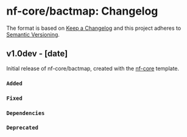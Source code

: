 # nf-core/bactmap: Changelog

The format is based on [Keep a Changelog](https://keepachangelog.com/en/1.0.0/)
and this project adheres to [Semantic Versioning](https://semver.org/spec/v2.0.0.html).

## v1.0dev - [date]

Initial release of nf-core/bactmap, created with the [nf-core](https://nf-co.re/) template.

### `Added`

### `Fixed`

### `Dependencies`

### `Deprecated`
